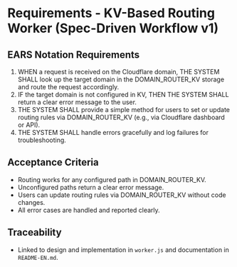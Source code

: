 # Requirements - KV-Based Routing Worker (Spec-Driven Workflow v1)

## EARS Notation Requirements

1. WHEN a request is received on the Cloudflare domain, THE SYSTEM SHALL look up the target domain in the DOMAIN_ROUTER_KV storage and route the request accordingly.
2. IF the target domain is not configured in KV, THEN THE SYSTEM SHALL return a clear error message to the user.
3. THE SYSTEM SHALL provide a simple method for users to set or update routing rules via DOMAIN_ROUTER_KV (e.g., via Cloudflare dashboard or API).
4. THE SYSTEM SHALL handle errors gracefully and log failures for troubleshooting.

## Acceptance Criteria
- Routing works for any configured path in DOMAIN_ROUTER_KV.
- Unconfigured paths return a clear error message.
- Users can update routing rules via DOMAIN_ROUTER_KV without code changes.
- All error cases are handled and reported clearly.

## Traceability
- Linked to design and implementation in `worker.js` and documentation in `README-EN.md`.

